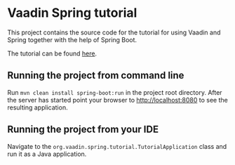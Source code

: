 Vaadin Spring tutorial
======================

This project contains the source code for the tutorial for using Vaadin and Spring together with the help of Spring Boot.

The tutorial can be found [here](https://github.com/vaadin/flow/tree/master/flow-documentation/spring).

## Running the project from command line

Run `mvn clean install spring-boot:run` in the project root directory. After the server has started point your browser to [http://localhost:8080](http://localhost:8080) to see the resulting application.

## Running the project from your IDE

Navigate to the `org.vaadin.spring.tutorial.TutorialApplication` class and run it as a Java application.
